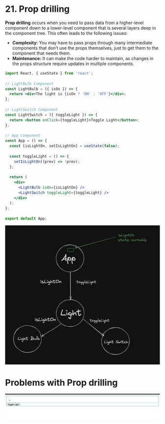 # 21. Prop drilling

**Prop drilling** occurs when you need to pass data from a higher-level component down to a lower-level component that is several layers deep in the component tree. This often leads to the following issues:

- **Complexity:** You may have to pass props through many intermediate components that don’t use the props themselves, just to get them to the component that needs them.
- **Maintenance:** It can make the code harder to maintain, as changes in the props structure require updates in multiple components.

```jsx
import React, { useState } from 'react';

// LightBulb Component
const LightBulb = ({ isOn }) => {
  return <div>The light is {isOn ? 'ON' : 'OFF'}</div>;
};

// LightSwitch Component
const LightSwitch = ({ toggleLight }) => {
  return <button onClick={toggleLight}>Toggle Light</button>;
};

// App Component
const App = () => {
  const [isLightOn, setIsLightOn] = useState(false);

  const toggleLight = () => {
    setIsLightOn((prev) => !prev);
  };

  return (
    <div>
      <LightBulb isOn={isLightOn} />
      <LightSwitch toggleLight={toggleLight} />
    </div>
  );
};

export default App;

```

![Screenshot 2024-10-13 at 5.04.11 PM.png](21%20Prop%20drilling%2022390c2fa21b81ab8e79db2421968556/Screenshot_2024-10-13_at_5.04.11_PM.png)

# Problems with Prop drilling

![Screenshot 2024-10-13 at 5.08.43 PM.png](21%20Prop%20drilling%2022390c2fa21b81ab8e79db2421968556/Screenshot_2024-10-13_at_5.08.43_PM.png)
